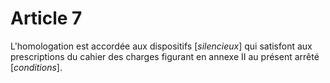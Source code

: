 # Article 7

L'homologation est accordée aux dispositifs [*silencieux*] qui satisfont aux prescriptions du cahier des charges figurant en annexe II au présent arrêté [*conditions*].
